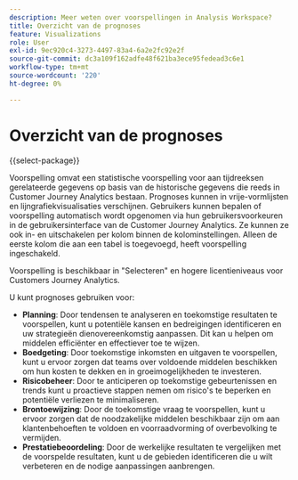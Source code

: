 ```yaml
---
description: Meer weten over voorspellingen in Analysis Workspace?
title: Overzicht van de prognoses
feature: Visualizations
role: User
exl-id: 9ec920c4-3273-4497-83a4-6a2e2fc92e2f
source-git-commit: dc3a109f162adfe48f621ba3ece95fedead3c6e1
workflow-type: tm+mt
source-wordcount: '220'
ht-degree: 0%

---
```


# Overzicht van de prognoses

{{select-package}}

Voorspelling omvat een statistische voorspelling voor aan tijdreeksen gerelateerde gegevens op basis van de historische gegevens die reeds in Customer Journey Analytics bestaan. Prognoses kunnen in vrije-vormlijsten en lijngrafiekvisualisaties verschijnen. Gebruikers kunnen bepalen of voorspelling automatisch wordt opgenomen via hun gebruikersvoorkeuren in de gebruikersinterface van de Customer Journey Analytics. Ze kunnen ze ook in- en uitschakelen per kolom binnen de kolominstellingen. Alleen de eerste kolom die aan een tabel is toegevoegd, heeft voorspelling ingeschakeld.

Voorspelling is beschikbaar in &quot;Selecteren&quot; en hogere licentieniveaus voor Customers Journey Analytics.

U kunt prognoses gebruiken voor:

* **Planning**: Door tendensen te analyseren en toekomstige resultaten te voorspellen, kunt u potentiële kansen en bedreigingen identificeren en uw strategieën dienovereenkomstig aanpassen. Dit kan u helpen om middelen efficiënter en effectiever toe te wijzen.
* **Boedgeting**: Door toekomstige inkomsten en uitgaven te voorspellen, kunt u ervoor zorgen dat teams over voldoende middelen beschikken om hun kosten te dekken en in groeimogelijkheden te investeren.
* **Risicobeheer**: Door te anticiperen op toekomstige gebeurtenissen en trends kunt u proactieve stappen nemen om risico&#39;s te beperken en potentiële verliezen te minimaliseren.
* **Brontoewijzing**: Door de toekomstige vraag te voorspellen, kunt u ervoor zorgen dat de noodzakelijke middelen beschikbaar zijn om aan klantenbehoeften te voldoen en voorraadvorming of overbevolking te vermijden.
* **Prestatiebeoordeling**: Door de werkelijke resultaten te vergelijken met de voorspelde resultaten, kunt u de gebieden identificeren die u wilt verbeteren en de nodige aanpassingen aanbrengen.
